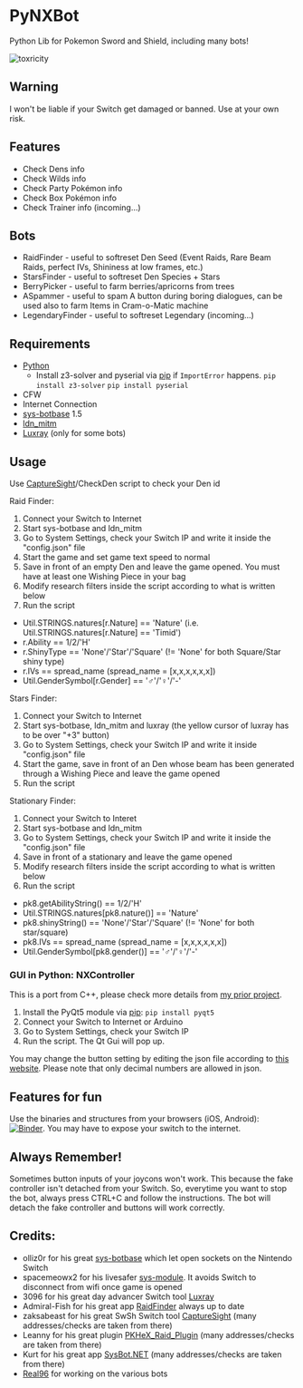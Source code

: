# PyNXBot
 Python Lib for Pokemon Sword and Shield, including many bots!

 ![toxricity](https://i.imgur.com/iMho3F7.png) 

## Warning
 I won't be liable if your Switch get damaged or banned. Use at your own risk.

 ## Features
 * Check Dens info
 * Check Wilds info
 * Check Party Pokémon info
 * Check Box Pokémon info
 * Check Trainer info (incoming...)

 ## Bots
* RaidFinder - useful to softreset Den Seed (Event Raids, Rare Beam Raids, perfect IVs, Shininess at low frames, etc.)
* StarsFinder - useful to softreset Den Species + Stars
* BerryPicker - useful to farm berries/apricorns from trees
* ASpammer - useful to spam A button during boring dialogues, can be used also to farm Items in Cram-o-Matic machine
* LegendaryFinder - useful to softreset Legendary (incoming...)

## Requirements
* [Python](https://www.python.org/downloads/)
	* Install z3-solver and pyserial via [pip](https://pip.pypa.io/en/stable/) if `ImportError` happens.
	   `pip install z3-solver` 
	   `pip install pyserial`
* CFW
* Internet Connection
* [sys-botbase](https://github.com/olliz0r/sys-botbase) 1.5
* [ldn_mitm](https://github.com/spacemeowx2/ldn_mitm)
* [Luxray](https://github.com/3096/luxray) (only for some bots)

## Usage
Use [CaptureSight](https://github.com/zaksabeast/CaptureSight/)/CheckDen script to check your Den id

Raid Finder:
1) Connect your Switch to Internet
2) Start sys-botbase and ldn_mitm
3) Go to System Settings, check your Switch IP and write it inside the "config.json" file
4) Start the game and set game text speed to normal
5) Save in front of an empty Den and leave the game opened. You must have at least one Wishing Piece in your bag
6) Modify research filters inside the script according to what is written below
7) Run the script

* Util.STRINGS.natures[r.Nature] == 'Nature' (i.e. Util.STRINGS.natures[r.Nature] == 'Timid')
* r.Ability == 1/2/'H'
* r.ShinyType == 'None'/'Star'/'Square' (!= 'None' for both Square/Star shiny type)
* r.IVs == spread_name (spread_name = [x,x,x,x,x,x])
* Util.GenderSymbol[r.Gender] == '♂'/'♀'/'-'

Stars Finder:
1) Connect your Switch to Internet
2) Start sys-botbase, ldn_mitm and luxray (the yellow cursor of luxray has to be over "+3" button)
3) Go to System Settings, check your Switch IP and write it inside "config.json" file
4) Start the game, save in front of an Den whose beam has been generated through a Wishing Piece and leave the game opened
5) Run the script

Stationary Finder:
1) Connect your Switch to Interet
2) Start sys-botbase and ldn_mitm
3) Go to System Settings, check your Switch IP and write it inside the "config.json" file
4) Save in front of a stationary and leave the game opened
5) Modify research filters inside the script according to what is written below
6) Run the script

* pk8.getAbilityString() == 1/2/'H'
* Util.STRINGS.natures[pk8.nature()] == 'Nature'
* pk8.shinyString() == 'None'/'Star'/'Square' (!= 'None' for both star/square)
* pk8.IVs == spread_name (spread_name = [x,x,x,x,x,x])
* Util.GenderSymbol[pk8.gender()] == '♂'/'♀'/'-'

### GUI in Python: NXController

This is a port from C++, please check more details from [my prior project](https://github.com/wwwwwwzx/NXController).
1) Install the PyQt5 module via [pip](https://pip.pypa.io/en/stable/):
`pip install pyqt5`
2) Connect your Switch to Internet or Arduino
3) Go to System Settings, check your Switch IP
4) Run the script. The Qt Gui will pop up.

You may change the button setting by editing the json file according to [this website](https://doc.qt.io/qt-5/qt.html#Key-enum). Please note that only decimal numbers are allowed in json.

## Features for fun
Use the binaries and structures from your browsers (iOS, Android): [![Binder](https://mybinder.org/badge_logo.svg)](https://mybinder.org/v2/gh/wwwwwwzx/PyNXBot/master?urlpath=lab/tree/test.ipynb). You may have to expose your switch to the internet.

## Always Remember!
Sometimes button inputs of your joycons won't work. This because the fake controller isn't detached from your Switch. 
So, everytime you want to stop the bot, always press CTRL+C and follow the instructions. The bot will detach the fake controller and buttons will work correctly. 

## Credits:
* olliz0r for his great [sys-botbase](https://github.com/olliz0r/sys-botbase) which let open sockets on the Nintendo Switch
* spacemeowx2 for his livesafer [sys-module](https://github.com/spacemeowx2/ldn_mitm). It avoids Switch to disconnect from wifi once game is opened
* 3096 for his great day advancer Switch tool [Luxray](https://github.com/3096/ipswitch/)
* Admiral-Fish for his great app [RaidFinder](https://github.com/Admiral-Fish/RaidFinder) always up to date
* zaksabeast for his great SwSh Switch tool [CaptureSight](https://github.com/zaksabeast/CaptureSight/) (many addresses/checks are taken from there)
* Leanny for his great plugin [PKHeX_Raid_Plugin](https://github.com/Leanny/PKHeX_Raid_Plugin/tree/master/PKHeX_Raid_Plugin) (many addresses/checks are taken from there)
* Kurt for his great app [SysBot.NET](https://github.com/kwsch/SysBot.NET) (many addresses/checks are taken from there)
* [Real96](https://github.com/Real96) for working on the various bots